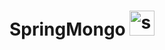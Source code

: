# SpringMongo <img src="https://www.vectorlogo.zone/logos/mongodb/mongodb-ar21.svg" alt="spring" width="40" height="40"/>

